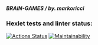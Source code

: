 ##### BRAIN-GAMES / by. markoricci

### Hexlet tests and linter status:
[![Actions Status](https://github.com/Markoricci/frontend-project-44/actions/workflows/hexlet-check.yml/badge.svg)](https://github.com/Markoricci/frontend-project-44/actions) [![Maintainability](https://api.codeclimate.com/v1/badges/51fcb7a23cd84dabd095/maintainability)](https://codeclimate.com/github/Markoricci/frontend-project-44/maintainability)



